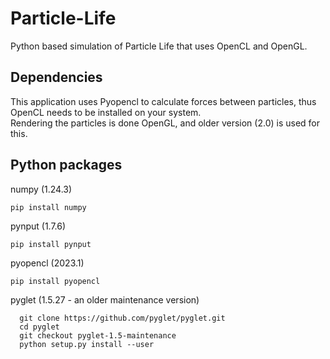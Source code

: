 # Particle-Life
Python based simulation of Particle Life that uses OpenCL and OpenGL.  

## Dependencies
This application uses Pyopencl to calculate forces between particles, thus OpenCL needs to be installed on your system.  
Rendering the particles is done OpenGL, and older version (2.0) is used for this.   

## Python packages

numpy (1.24.3)  

    pip install numpy  
  
pynput (1.7.6)  

    pip install pynput
  
pyopencl (2023.1)

    pip install pyopencl

pyglet (1.5.27 - an older maintenance version)

      git clone https://github.com/pyglet/pyglet.git  
      cd pyglet  
      git checkout pyglet-1.5-maintenance  
      python setup.py install --user  
